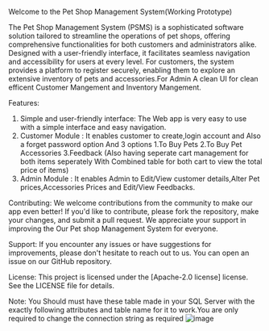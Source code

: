 Welcome to the Pet Shop Management System(Working Prototype)

The Pet Shop Management System (PSMS) is a sophisticated software solution tailored to streamline the operations of pet shops, offering comprehensive functionalities for both customers and administrators alike. Designed with a user-friendly interface, it facilitates seamless navigation and accessibility for users at every level. For customers, the system provides a platform to register securely, enabling them to explore an extensive inventory of pets and accessories.For Admin A clean UI for clean efficent Customer Mangement and Inventory Mangement.

Features:
1.	Simple and user-friendly interface: The Web app is very easy to use with a simple interface and easy navigation.
2.	Customer Module : It enables customer to create,login account and Also a forget password option And 3 options 1.To Buy Pets 2.To Buy Pet Accessories 3.Feedback (Also having seperate cart management for both items seperately With Combined table for both cart to view the total price of items)
3.	Admin Module : It enables Admin to Edit/View customer details,Alter Pet prices,Accessories Prices and Edit/View Feedbacks.

Contributing:
We welcome contributions from the community to make our app even better! If you'd like to contribute, please fork the repository, make your changes, and submit a pull request. We appreciate your support in improving the Our Pet shop Management System for everyone.

Support:
If you encounter any issues or have suggestions for improvements, please don't hesitate to reach out to us. You can open an issue on our GitHub repository.

License:
This project is licensed under the [Apache-2.0 license] license. See the LICENSE file for details.

Note: You Should must have these table made in your SQL Server with the exactly following attributes and table name for it to work.You are only required to change the connection string as required
![image](https://github.com/Tanmay4409/Pet-Shop-Mangement/assets/156065958/2f3197d8-9f81-4df2-9c1c-1f5a531ae43f)

